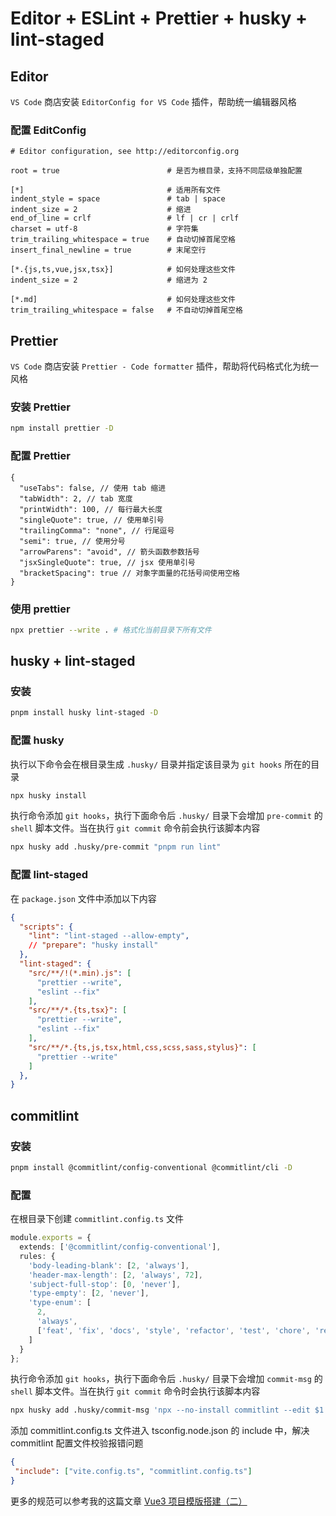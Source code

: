 # Editor + ESLint + Prettier + husky + lint-staged

## Editor

`VS Code` 商店安装 `EditorConfig for VS Code` 插件，帮助统一编辑器风格

### 配置 EditConfig

```.editorconfig
# Editor configuration, see http://editorconfig.org

root = true                        # 是否为根目录，支持不同层级单独配置

[*]                                # 适用所有文件
indent_style = space               # tab | space
indent_size = 2                    # 缩进
end_of_line = crlf                 # lf | cr | crlf
charset = utf-8                    # 字符集
trim_trailing_whitespace = true    # 自动切掉首尾空格
insert_final_newline = true        # 末尾空行

[*.{js,ts,vue,jsx,tsx}]            # 如何处理这些文件
indent_size = 2                    # 缩进为 2

[*.md]                             # 如何处理这些文件
trim_trailing_whitespace = false   # 不自动切掉首尾空格

```

## Prettier

`VS Code` 商店安装 `Prettier - Code formatter` 插件，帮助将代码格式化为统一风格

### 安装 Prettier

```zsh
npm install prettier -D
```

### 配置 Prettier

```.prettierrc
{
  "useTabs": false, // 使用 tab 缩进
  "tabWidth": 2, // tab 宽度
  "printWidth": 100, // 每行最大长度
  "singleQuote": true, // 使用单引号
  "trailingComma": "none", // 行尾逗号
  "semi": true, // 使用分号
  "arrowParens": "avoid", // 箭头函数参数括号
  "jsxSingleQuote": true, // jsx 使用单引号
  "bracketSpacing": true // 对象字面量的花括号间使用空格
}
```

### 使用 prettier

```zsh
npx prettier --write . # 格式化当前目录下所有文件
```

## husky + lint-staged

### 安装

```zsh
pnpm install husky lint-staged -D
```

### 配置 husky

执行以下命令会在根目录生成 `.husky/` 目录并指定该目录为 `git hooks` 所在的目录

```zsh
npx husky install
```

执行命令添加 `git hooks`，执行下面命令后 `.husky/` 目录下会增加 `pre-commit` 的 `shell` 脚本文件。当在执行 `git commit` 命令前会执行该脚本内容

```zsh
npx husky add .husky/pre-commit "pnpm run lint"
```

### 配置 lint-staged

在 `package.json` 文件中添加以下内容

```json
{
  "scripts": {
    "lint": "lint-staged --allow-empty",
    // "prepare": "husky install"
  },
  "lint-staged": {
    "src/**/!(*.min).js": [
      "prettier --write",
      "eslint --fix"
    ],
    "src/**/*.{ts,tsx}": [
      "prettier --write",
      "eslint --fix"
    ],
    "src/**/*.{ts,js,tsx,html,css,scss,sass,stylus}": [
      "prettier --write"
    ]
  },
}
```

## commitlint

### 安装

```zsh
pnpm install @commitlint/config-conventional @commitlint/cli -D
```

### 配置

在根目录下创建 `commitlint.config.ts` 文件

```typescript
module.exports = {
  extends: ['@commitlint/config-conventional'],
  rules: {
    'body-leading-blank': [2, 'always'],
    'header-max-length': [2, 'always', 72],
    'subject-full-stop': [0, 'never'],
    'type-empty': [2, 'never'],
    'type-enum': [
      2,
      'always',
      ['feat', 'fix', 'docs', 'style', 'refactor', 'test', 'chore', 'revert', 'build']
    ]
  }
};
```

执行命令添加 `git hooks`，执行下面命令后 `.husky/` 目录下会增加 `commit-msg` 的 `shell` 脚本文件。当在执行 `git commit` 命令时会执行该脚本内容

```zsh
npx husky add .husky/commit-msg 'npx --no-install commitlint --edit $1'
```

添加 commitlint.config.ts 文件进入 tsconfig.node.json 的 include 中，解决 commitlint 配置文件校验报错问题

```json
{
 "include": ["vite.config.ts", "commitlint.config.ts"]
}
```

更多的规范可以参考我的这篇文章 [Vue3 项目模版搭建（二）](https://juejin.cn/post/7064471026532352037)
